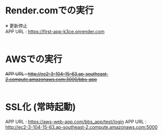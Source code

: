# Render.comでの実行
※ 更新停止<br>
APP URL : https://first-app-k3ce.onrender.com
<br><br>
# AWSでの実行
~~APP URL : http://ec2-3-104-15-63.ap-southeast-2.compute.amazonaws.com:3000/bbs-app~~
<br><br>
# SSL化 (常時起動)
APP URL : https://aws-web-app.com/bbs_app/test/login
APP URL : http://ec2-3-104-15-63.ap-southeast-2.compute.amazonaws.com:5000